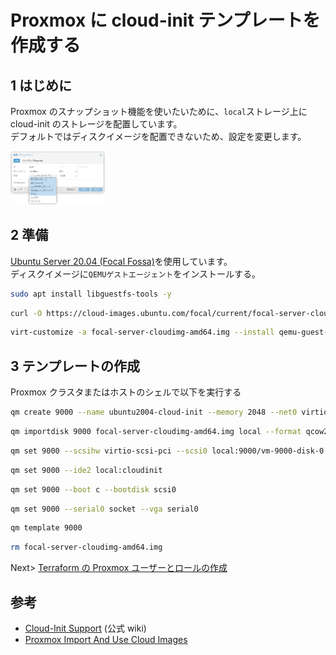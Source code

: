 # Proxmox に cloud-init テンプレートを作成する

## 1 はじめに

Proxmox のスナップショット機能を使いたいために、`local`ストレージ上に cloud-init のストレージを配置しています。  
デフォルトではディスクイメージを配置できないため、設定を変更します。

<img src="./image/storage.jpg" width="30%">

## 2 準備

[Ubuntu Server 20.04 (Focal Fossa)](https://cloud-images.ubuntu.com/focal/current/)を使用しています。  
ディスクイメージに`QEMUゲストエージェント`をインストールする。

```bash
sudo apt install libguestfs-tools -y
```

```bash
curl -O https://cloud-images.ubuntu.com/focal/current/focal-server-cloudimg-amd64.img
```

```bash
virt-customize -a focal-server-cloudimg-amd64.img --install qemu-guest-agent
```

## 3 テンプレートの作成

Proxmox クラスタまたはホストのシェルで以下を実行する

```bash
qm create 9000 --name ubuntu2004-cloud-init --memory 2048 --net0 virtio,bridge=vmbr0
```

```bash
qm importdisk 9000 focal-server-cloudimg-amd64.img local --format qcow2
```

```bash
qm set 9000 --scsihw virtio-scsi-pci --scsi0 local:9000/vm-9000-disk-0.qcow2
```

```bash
qm set 9000 --ide2 local:cloudinit
```

```bash
qm set 9000 --boot c --bootdisk scsi0
```

```bash
qm set 9000 --serial0 socket --vga serial0
```

```bash
qm template 9000
```

```bash
rm focal-server-cloudimg-amd64.img
```

Next> [Terraform の Proxmox ユーザーとロールの作成](./terraform.md#3-terraform-の-proxmox-ユーザーとロールの作成)

## 参考

- [Cloud-Init Support](https://pve.proxmox.com/wiki/Cloud-Init_Support) (公式 wiki)
- [Proxmox Import And Use Cloud Images](https://codingpackets.com/blog/proxmox-import-and-use-cloud-images/)
